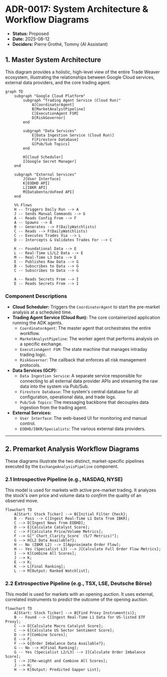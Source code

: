 # ADR-0017: System Architecture & Workflow Diagrams

* **Status:** Proposed
* **Date:** 2025-08-12
* **Deciders:** Pierre Grothé, Tommy (AI Assistant)

## 1. Master System Architecture

This diagram provides a holistic, high-level view of the entire Trade Weaver ecosystem, illustrating the relationships between Google Cloud services, external data providers, and the core trading agent.

```mermaid
graph TD
    subgraph "Google Cloud Platform"
        subgraph "Trading Agent Service (Cloud Run)"
            A[CoordinatorAgent]
            B[MarketAnalystPipeline]
            C[ExecutionAgent FSM]
            D[RiskGovernor]
        end

        subgraph "Data Services"
            E[Data Ingestion Service (Cloud Run)]
            F[Firestore Database]
            G[Pub/Sub Topics]
        end

        H[Cloud Scheduler]
        I[Google Secret Manager]
    end

    subgraph "External Services"
        J[User Interface]
        K[EODHD API]
        L[IBKR API]
        M[Databento/dxFeed API]
    end

    %% Flows
    H -- Triggers Daily Run --> A
    J -- Sends Manual Commands --> G
    A -- Reads Config From --> F
    A -- Spawns --> B
    B -- Generates --> F(DailyWatchlists)
    C -- Reads --> F(DailyWatchlists)
    C -- Executes Trades Via --> L
    D -- Intercepts & Validates Trades For --> C
    
    K -- Foundational Data --> E
    L -- Real-Time L1/L2 Data --> E
    M -- Real-Time L3 Data --> E
    E -- Publishes Raw Data --> G
    B -- Subscribes to Data --> G
    C -- Subscribes to Data --> G

    A -- Reads Secrets From --> I
    E -- Reads Secrets From --> I

```

### Component Descriptions

* **Cloud Scheduler:** Triggers the `CoordinatorAgent` to start the pre-market analysis at a scheduled time.
* **Trading Agent Service (Cloud Run):** The core containerized application running the ADK agents.
  * `CoordinatorAgent`: The master agent that orchestrates the entire workflow.
  * `MarketAnalystPipeline`: The worker agent that performs analysis on a specific exchange.
  * `ExecutionAgent FSM`: The state machine that manages intraday trading logic.
  * `RiskGovernor`: The callback that enforces all risk management protocols.
* **Data Services (GCP):**
  * `Data Ingestion Service`: A separate service responsible for connecting to all external data provider APIs and streaming the raw data into the system via Pub/Sub.
  * `Firestore Database`: The system's central database for all configuration, operational data, and trade logs.
  * `Pub/Sub Topics`: The messaging backbone that decouples data ingestion from the trading agent.
* **External Services:**
  * `User Interface`: The web-based UI for monitoring and manual control.
  * `EODHD/IBKR/Specialists`: The various external data providers.

---

## 2. Premarket Analysis Workflow Diagrams

These diagrams illustrate the two distinct, market-specific pipelines executed by the `ExchangeAnalysisPipeline` component.

### 2.1 Introspective Pipeline (e.g., NASDAQ, NYSE)

This model is used for markets with active pre-market trading. It analyzes the stock's *own* price and volume data to *confirm* the quality of an observed move.

```mermaid
flowchart TD
    A[Start: Stock Ticker] --> B{Initial Filter Check};
    B -- Pass --> C[Ingest Real-Time L1 Data from IBKR];
    C --> D[Ingest News from EODHD];
    D --> E[Calculate Catalyst Score];
    C --> F[Calculate Price/Volume Metrics];
    F --> G["`Chart_Clarity_Score` (5/7 Metrics)"];
    G --> H{L2 Data Available?};
    H -- No (IBKR L2) --> I[Approximate Order Flow];
    H -- Yes (Specialist L3) --> J[Calculate Full Order Flow Metrics];
    I --> K[Combine All Scores];
    J --> K;
    E --> K;
    K --> L[Final Ranking];
    L --> M[Output: Ranked Watchlist];
```

### 2.2 Extrospective Pipeline (e.g., TSX, LSE, Deutsche Börse)

This model is used for markets with an opening auction. It uses external, correlated instruments to *predict* the outcome of the opening auction.

```mermaid
flowchart TD
    A[Start: Stock Ticker] --> B{Find Proxy Instrument(s)};
    B -- Found --> C[Ingest Real-Time L1 Data for US-listed ETF Proxy];
    C --> D[Calculate Macro Catalyst Score];
    C --> E[Calculate US Sector Sentiment Score];
    D --> F[Combine Scores];
    E --> F;
    F --> G{Order Imbalance Data Available?};
    G -- No --> H[Final Ranking];
    G -- Yes (Specialist L2/L3) --> I[Calculate Order Imbalance Score];
    I --> J[Re-weight and Combine All Scores];
    J --> H;
    H --> K[Output: Predicted Gapper List];
```
